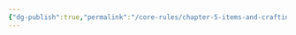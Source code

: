 ```yaml
---
{"dg-publish":true,"permalink":"/core-rules/chapter-5-items-and-crafting/crafting-and-materials/crafting/"}
---
```


